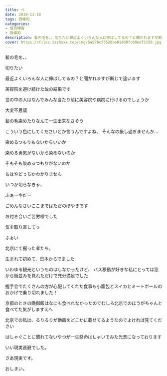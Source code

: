 ```yaml
---
title: ぺ
date: 2019-11-18
tags: 西條和
categories: 
- 成员博客
- 西條和
description: 髪の毛を、、切りたい最近よくいろんな人に伸ばしてるの？と聞かれますが断じて違います美容院を避け続け...
cover: https://files.zzzhxxx.top/img/5a87bcf3528be014b0fc08eaf2159.jpg 
---
```















髪の毛を、、







切りたい













最近よくいろんな人に伸ばしてるの？と聞かれますが断じて違います













美容院を避け続けた故の結果です













世の中の人はなんでみんな当たり前に美容院や病院に行けるのでしょうか











大変不思議












髪の毛染めたりなんて一生出来なさそう






こういう色にしてくださいとか言うんですよね、
そんなの厳し過ぎませんか…













染めるつもりもないからいいか









染める勇気がないから染めないのか


そもそも染めるつもりがないのか








もはやどっちかわかりません










いつか切らなきゃ、










ふぁーやだー















ごめんなさいここまではただのぼやきです













お付き合いご苦労様でした
















気を取り直してっ


























ふぁい











北京にて撮った者たち。









生まれて初めて、日本からでました






















いわゆる観光というものはしなかったけど、
バス移動が好きな私にとっては窓から街並みを見れただけで充分満足でした












握手会でたくさんの方が心配してくれた食事も小籠包とスイカとミートボールのおかげで乗り切れました！








京都のときの晩御飯はなにも食べれなかったのでむしろ北京でのほうがちゃんと食べてた気がしますえへ
















北京での私は、るりるりが動画をどこかに載せてるようなのでよければ見てください




はしゃぐことに慣れてないやつが一生懸命はしゃいでみた光景になっております




















いい現実逃避でした。
























さあ現実です。













おしまい。


